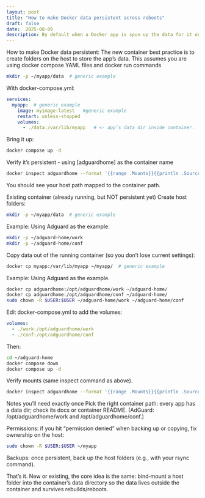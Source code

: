 ```yaml
---
layout: post
title: "How to make Docker data persistent across reboots"
draft: false
date:  2025-08-09
description: By default when a Docker app is spun up the data for it only exists for as long as the container(s) are up and running.  The data is lost if the container goes down or is rebooted for any reason.  THIS process stores the data on the host machine running the Docker containers so if the containers are restarted, the data is pulled from where it is stored on the host machine.   
---
```


How to make Docker data persistent:
The new container best practice is to create folders on the host to store the app’s data.
This assumes you are using docker compose YAML files and docker run commands

```sh
mkdir -p ~/myapp/data  # generic example
```

With docker-compose.yml:

```yaml
services:
  myapp:  # generic example
    image: myimage:latest   #generic example
    restart: unless-stopped
    volumes:
      - ./data:/var/lib/myapp   # <- app’s data dir inside container.  ./ = current directory - home, in this case
```

Bring it up:
```sh
docker compose up -d
```

Verify it’s persistent - using [adguardhome] as the container name

```sh
docker inspect adguardhome --format '{{range .Mounts}}{{println .Source "->" .Destination}}{{end}}'

```

You should see your host path mapped to the container path.

Existing container (already running, but NOT persistent yet)
Create host folders:

```sh
mkdir -p ~/myapp/data  # generic example
```

Example: Using Adguard as the example.
```sh
mkdir -p ~/adguard-home/work
mkdir -p ~/adguard-home/conf
```

Copy data out of the running container (so you don’t lose current settings):

```sh
docker cp myapp:/var/lib/myapp ~/myapp/  # generic example
```

Example: Using Adguard as the example.
```sh
docker cp adguardhome:/opt/adguardhome/work ~/adguard-home/
docker cp adguardhome:/opt/adguardhome/conf ~/adguard-home/
sudo chown -R $USER:$USER ~/adguard-home/work ~/adguard-home/conf
```


Edit docker-compose.yml to add the volumes:
```yaml
volumes:
  - ./work:/opt/adguardhome/work
  - ./conf:/opt/adguardhome/conf
```

Then:

```sh
cd ~/adguard-home
docker compose down
docker compose up -d

```

Verify mounts (same inspect command as above).
```sh
docker inspect adguardhome --format '{{range .Mounts}}{{println .Source "->" .Destination}}{{end}}'
```

Notes you’ll need exactly once
Pick the right container path: every app has a data dir; check its docs or container README.
(AdGuard: /opt/adguardhome/work and /opt/adguardhome/conf.)

Permissions: if you hit “permission denied” when backing up or copying, fix ownership on the host:

```sh
sudo chown -R $USER:$USER ~/myapp
```

Backups: once persistent, back up the host folders (e.g., with your rsync command).

That’s it. New or existing, the core idea is the same: bind‑mount a host folder into the container’s data directory so the data lives outside the container and survives rebuilds/reboots.


